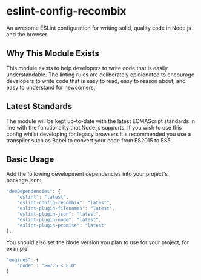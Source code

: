 # eslint-config-recombix
An awesome ESLint configuration for writing solid, quality code in Node.js and the browser.

## Why This Module Exists
This module exists to help developers to write code that is easily understandable. The linting rules are deliberately opinionated to encourage developers to write code that is easy to read, easy to reason about, and easy to understand for newcomers.

## Latest Standards
The module will be kept up-to-date with the latest ECMAScript standards in line with the functionality that Node.js supports. If you wish to use this config whilst developing for legacy browsers it's recommended you use a transpiler such as Babel to convert your code from ES2015 to ES5.

## Basic Usage
Add the following development dependencies into your project's package.json:
```javascript
"devDependencies": {
	"eslint": "latest",
	"eslint-config-recombix": "latest",
	"eslint-plugin-filenames": "latest",
	"eslint-plugin-json": "latest",
	"eslint-plugin-node": "latest",
	"eslint-plugin-promise": "latest"
},
```

You should also set the Node version you plan to use for your project, for example:
```javascript
"engines": {
	"node" : ">=7.5 < 8.0"
}
```
